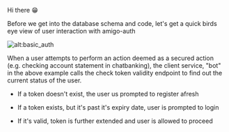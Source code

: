 Hi there 😁

Before we get into the database schema and code, let's get a quick birds eye view of user interaction with amigo-auth

![alt:basic_auth](https://bot.lebara.sa/images/generic/files/basic-auth.png)

When a user attempts to perform an action deemed as a secured action (e.g. checking account statement in chatbanking), the client service, "bot" in the above example calls the check token validity endpoint to find out the current status of the user.

- If a token doesn't exist, the user us prompted to register afresh

- If a token exists, but it's past it's expiry date, user is prompted to login

- If it's valid, token is further extended and user is allowed to proceed